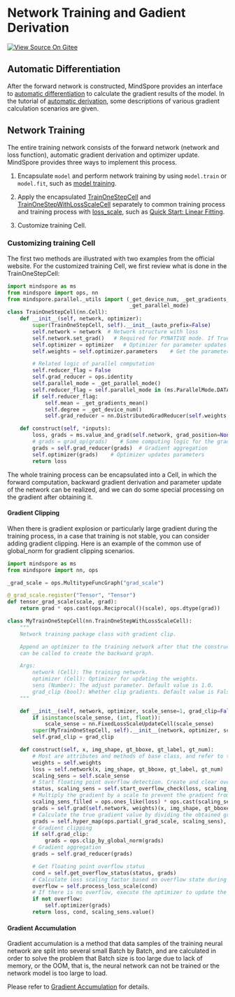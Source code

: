 # Network Training and Gadient Derivation

[![View Source On Gitee](https://mindspore-website.obs.cn-north-4.myhuaweicloud.com/website-images/r1.10/resource/_static/logo_source_en.png)](https://gitee.com/mindspore/docs/blob/r1.10/docs/mindspore/source_en/migration_guide/model_development/training_and_gradient.md)

## Automatic Differentiation

After the forward network is constructed, MindSpore provides an interface to [automatic differentiation](https://mindspore.cn/tutorials/en/r1.10/beginner/autograd.html) to calculate the gradient results of the model.
In the tutorial of [automatic derivation](https://mindspore.cn/tutorials/en/r1.10/advanced/derivation.html), some descriptions of various gradient calculation scenarios are given.

## Network Training

The entire training network consists of the forward network (network and loss function), automatic gradient derivation and optimizer update. MindSpore provides three ways to implement this process.

1. Encapsulate `model` and perform network training by using `model.train` or `model.fit`, such as [model training](https://mindspore.cn/tutorials/en/r1.10/beginner/train.html).

2. Apply the encapsulated [TrainOneStepCell](https://www.mindspore.cn/docs/en/r1.10/api_python/nn/mindspore.nn.TrainOneStepCell.html) and [TrainOneStepWithLossScaleCell](https://www.mindspore.cn/docs/en/r1.10/api_python/nn/mindspore.nn.TrainOneStepWithLossScaleCell.html) separately to common training process and training process with [loss_scale](https://www.mindspore.cn/tutorials/experts/en/r1.10/others/mixed_precision.html), such as [Quick Start: Linear Fitting](https://mindspore.cn/tutorials/en/r1.10/beginner/quick_start.html).

3. Customize training Cell.

### Customizing training Cell

The first two methods are illustrated with two examples from the official website. For the customized training Cell, we first review what is done in the TrainOneStepCell:

```python
import mindspore as ms
from mindspore import ops, nn
from mindspore.parallel._utils import (_get_device_num, _get_gradients_mean,
                                       _get_parallel_mode)
class TrainOneStepCell(nn.Cell):
    def __init__(self, network, optimizer):
        super(TrainOneStepCell, self).__init__(auto_prefix=False)
        self.network = network  # Network structure with loss
        self.network.set_grad()   # Required for PYNATIVE mode. If True, the inverse network requiring the computation of gradients will be generated when the forward network is executed.
        self.optimizer = optimizer   # Optimizer for parameter updates
        self.weights = self.optimizer.parameters    # Get the parameters of the optimizer

        # Related logic of parallel computation
        self.reducer_flag = False
        self.grad_reducer = ops.identity
        self.parallel_mode = _get_parallel_mode()
        self.reducer_flag = self.parallel_mode in (ms.ParallelMode.DATA_PARALLEL, ms.ParallelMode.HYBRID_PARALLEL)
        if self.reducer_flag:
            self.mean = _get_gradients_mean()
            self.degree = _get_device_num()
            self.grad_reducer = nn.DistributedGradReducer(self.weights, self.mean, self.degree)

    def construct(self, *inputs):
        loss, grads = ms.value_and_grad(self.network, grad_position=None, weights=self.weights)(*inputs)   # obtain the loss and get the gradient of all Parameter free variables
        # grads = grad_op(grads)    # Some computing logic for the gradient can be added here, such as gradient clipping
        grads = self.grad_reducer(grads)  # Gradient aggregation
        self.optimizer(grads)    # Optimizer updates parameters
        return loss
```

The whole training process can be encapsulated into a Cell, in which the forward computation, backward gradient derivation and parameter update of the network can be realized, and we can do some special processing on the gradient after obtaining it.

#### Gradient Clipping

When there is gradient explosion or particularly large gradient during the training process, in a case that training is not stable, you can consider adding gradient clipping. Here is an example of the common use of global_norm for gradient clipping scenarios.

```python
import mindspore as ms
from mindspore import nn, ops

_grad_scale = ops.MultitypeFuncGraph("grad_scale")

@_grad_scale.register("Tensor", "Tensor")
def tensor_grad_scale(scale, grad):
    return grad * ops.cast(ops.Reciprocal()(scale), ops.dtype(grad))

class MyTrainOneStepCell(nn.TrainOneStepWithLossScaleCell):
    """
    Network training package class with gradient clip.

    Append an optimizer to the training network after that the construct function
    can be called to create the backward graph.

    Args:
        network (Cell): The training network.
        optimizer (Cell): Optimizer for updating the weights.
        sens (Number): The adjust parameter. Default value is 1.0.
        grad_clip (bool): Whether clip gradients. Default value is False.
    """

    def __init__(self, network, optimizer, scale_sense=1, grad_clip=False):
        if isinstance(scale_sense, (int, float)):
            scale_sense = nn.FixedLossScaleUpdateCell(scale_sense)
        super(MyTrainOneStepCell, self).__init__(network, optimizer, scale_sense)
        self.grad_clip = grad_clip

    def construct(self, x, img_shape, gt_bboxe, gt_label, gt_num):
        # Most are attributes and methods of base class, and refer to the corresponding base class API for details
        weights = self.weights
        loss = self.network(x, img_shape, gt_bboxe, gt_label, gt_num)
        scaling_sens = self.scale_sense
        # Start floating point overflow detection. Create and clear overflow detection status
        status, scaling_sens = self.start_overflow_check(loss, scaling_sens)
        # Multiply the gradient by a scale to prevent the gradient from overflowing
        scaling_sens_filled = ops.ones_like(loss) * ops.cast(scaling_sens, ops.dtype(loss))
        grads = self.grad(self.network, weights)(x, img_shape, gt_bboxe, gt_label, gt_num, scaling_sens_filled)
        # Calculate the true gradient value by dividing the obtained gradient by the scale
        grads = self.hyper_map(ops.partial(_grad_scale, scaling_sens), grads)
        # Gradient clipping
        if self.grad_clip:
            grads = ops.clip_by_global_norm(grads)
        # Gradient aggregation
        grads = self.grad_reducer(grads)

        # Get floating point overflow status
        cond = self.get_overflow_status(status, grads)
        # Calculate loss scaling factor based on overflow state during dynamic loss scale
        overflow = self.process_loss_scale(cond)
        # If there is no overflow, execute the optimizer to update the parameters
        if not overflow:
            self.optimizer(grads)
        return loss, cond, scaling_sens.value()
```

#### Gradient Accumulation

Gradient accumulation is a method that data samples of the training neural network are split into several small Batch  by Batch, and are calculated in order to solve the problem that Batch size is too large due to lack of memory, or the OOM, that is, the neural network can not be trained or the network model is too large to load.

Please refer to [Gradient Accumulation](https://mindspore.cn/tutorials/experts/en/r1.10/others/gradient_accumulation.html) for details.
